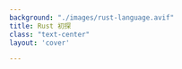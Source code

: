 ```yaml
---
background: "./images/rust-language.avif"
title: Rust 初探
class: "text-center"
layout: 'cover'

---
```


